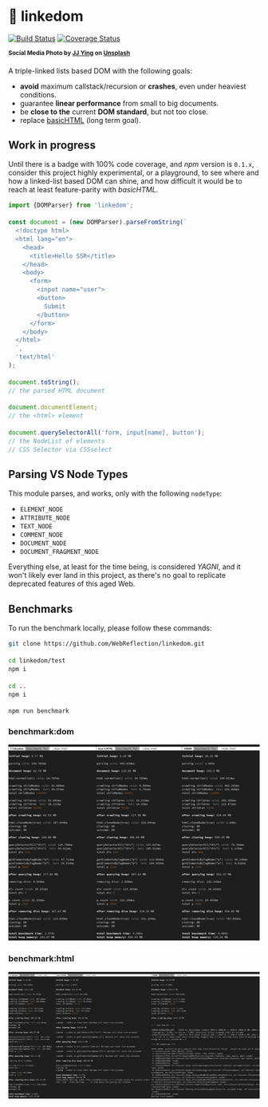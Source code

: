 # 🔗 linkedom

[![Build Status](https://travis-ci.com/WebReflection/linkedom.svg?branch=main)](https://travis-ci.com/WebReflection/linkedom) [![Coverage Status](https://coveralls.io/repos/github/WebReflection/linkedom/badge.svg?branch=main)](https://coveralls.io/github/WebReflection/linkedom?branch=main)

<sup>**Social Media Photo by [JJ Ying](https://unsplash.com/@jjying) on [Unsplash](https://unsplash.com/)**</sup>

A triple-linked lists based DOM with the following goals:

  * **avoid** maximum callstack/recursion or **crashes**, even under heaviest conditions.
  * guarantee **linear performance** from small to big documents.
  * be **close to the** current **DOM standard**, but not too close.
  * replace [basicHTML](https://github.com/WebReflection/basicHTML#readme) (long term goal).



## Work in progress

Until there is a badge with 100% code coverage, and *npm* version is `0.1.x`, consider this project highly experimental, or a playground, to see where and how a linked-list based DOM can shine, and how difficult it would be to reach at least feature-parity with *basicHTML*.

```js
import {DOMParser} from 'linkedom';

const document = (new DOMParser).parseFromString(`
  <!doctype html>
  <html lang="en">
    <head>
      <title>Hello SSR</title>
    </head>
    <body>
      <form>
        <input name="user">
        <button>
          Submit
        </button>
      </form>
    </body>
  </html>
  `,
  'text/html'
);

document.toString();
// the parsed HTML document

document.documentElement;
// the <html> element

document.querySelectorAll('form, input[name], button');
// the NodeList of elements
// CSS Selector via CSSselect
```



## Parsing VS Node Types

This module parses, and works, only with the following `nodeType`:

  * `ELEMENT_NODE`
  * `ATTRIBUTE_NODE`
  * `TEXT_NODE`
  * `COMMENT_NODE`
  * `DOCUMENT_NODE`
  * `DOCUMENT_FRAGMENT_NODE`

Everything else, at least for the time being, is considered *YAGNI*, and it won't likely ever land in this project, as there's no goal to replicate deprecated features of this aged Web.



## Benchmarks

To run the benchmark locally, please follow these commands:

```sh
git clone https://github.com/WebReflection/linkedom.git

cd linkedom/test
npm i

cd ..
npm i

npm run benchmark
```

### benchmark:dom
![benchmark output example](./linkedom-benchmark-dom.jpg)

### benchmark:html
![benchmark output example](./linkedom-benchmark-html.jpg)
